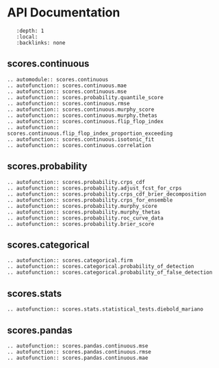 
# API Documentation

```{contents} Table of Contents
   :depth: 1
   :local:
   :backlinks: none
```


## scores.continuous
```{eval-rst}
.. automodule:: scores.continuous
.. autofunction:: scores.continuous.mae
.. autofunction:: scores.continuous.mse
.. autofunction:: scores.probability.quantile_score
.. autofunction:: scores.continuous.rmse
.. autofunction:: scores.continuous.murphy_score
.. autofunction:: scores.continuous.murphy.thetas
.. autofunction:: scores.continuous.flip_flop_index
.. autofunction:: scores.continuous.flip_flop_index_proportion_exceeding
.. autofunction:: scores.continuous.isotonic_fit
.. autofunction:: scores.continuous.correlation
```

## scores.probability
```{eval-rst}
.. autofunction:: scores.probability.crps_cdf
.. autofunction:: scores.probability.adjust_fcst_for_crps
.. autofunction:: scores.probability.crps_cdf_brier_decomposition
.. autofunction:: scores.probability.crps_for_ensemble
.. autofunction:: scores.probability.murphy_score
.. autofunction:: scores.probability.murphy_thetas
.. autofunction:: scores.probability.roc_curve_data
.. autofunction:: scores.probability.brier_score
```

## scores.categorical
```{eval-rst}
.. autofunction:: scores.categorical.firm
.. autofunction:: scores.categorical.probability_of_detection
.. autofunction:: scores.categorical.probability_of_false_detection
```

## scores.stats
```{eval-rst}
.. autofunction:: scores.stats.statistical_tests.diebold_mariano
```

## scores.pandas
```{eval-rst}
.. autofunction:: scores.pandas.continuous.mse
.. autofunction:: scores.pandas.continuous.rmse
.. autofunction:: scores.pandas.continuous.mae
```